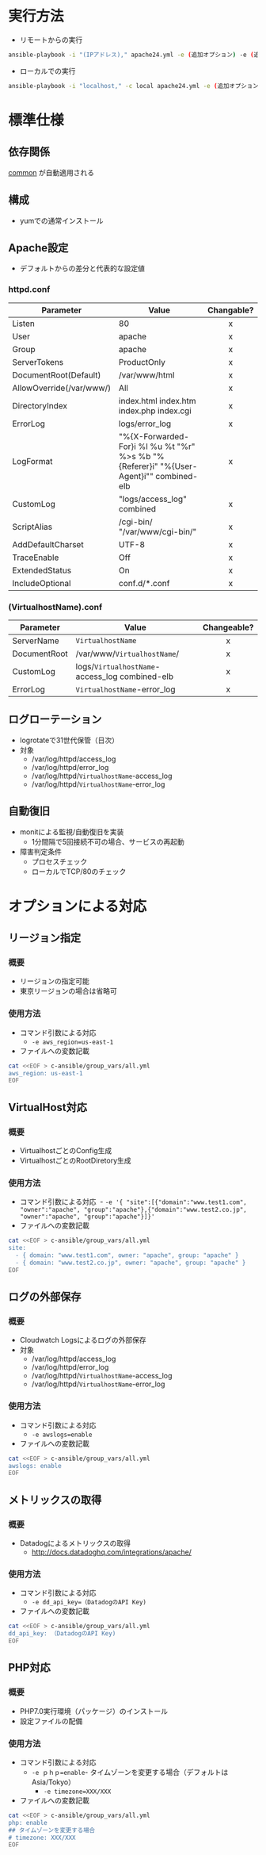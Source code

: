 # 実行方法
- リモートからの実行
```bash
ansible-playbook -i "(IPアドレス)," apache24.yml -e (追加オプション) -e (追加オプション)
```
- ローカルでの実行
```bash
ansible-playbook -i "localhost," -c local apache24.yml -e (追加オプション) -e (追加オプション)
```

# 標準仕様
## 依存関係
[common](https://github.com/cloudpack/c-ansible/tree/master/roles/common) が自動適用される

## 構成
- yumでの通常インストール

## Apache設定
- デフォルトからの差分と代表的な設定値
### httpd.conf
|Parameter|Value|Changable?|
| ------- |-------|:-----:|
|Listen   |80     |x      |
|User     |apache |x      |
|Group    |apache |x      |
|ServerTokens|ProductOnly|x      |
|DocumentRoot(Default)|/var/www/html|x      |
|AllowOverride(/var/www/)|All|x      |
|DirectoryIndex|index.html index.htm index.php index.cgi|x      |
|ErrorLog|logs/error_log|x      |
|LogFormat|"%{X-Forwarded-For}i %l %u %t \"%r\" %>s %b \"%{Referer}i\" \"%{User-Agent}i\"" combined-elb|x      |
|CustomLog|"logs/access_log" combined|x      |
|ScriptAlias|/cgi-bin/ "/var/www/cgi-bin/"|x      |
|AddDefaultCharset|UTF-8|x      |
|TraceEnable|Off|x      |
|ExtendedStatus|On|x      |
|IncludeOptional|conf.d/*.conf|x      |

### (VirtualhostName).conf
|Parameter|Value|Changeable?|
| ------- |-------|:-----:|
|ServerName   |`VirtualhostName`                             |x      |
|DocumentRoot |/var/www/`VirtualhostName`/                   |x      |
|CustomLog    |logs/`VirtualhostName`-access_log combined-elb|x      |
|ErrorLog     |`VirtualhostName`-error_log                   |x      |

## ログローテーション
- logrotateで31世代保管（日次）
- 対象
  - /var/log/httpd/access_log
  - /var/log/httpd/error_log
  - /var/log/httpd/`VirtualhostName`-access_log
  - /var/log/httpd/`VirtualhostName`-error_log

## 自動復旧
- monitによる監視/自動復旧を実装
  - 1分間隔で5回接続不可の場合、サービスの再起動
- 障害判定条件
  - プロセスチェック
  - ローカルでTCP/80のチェック

# オプションによる対応
## リージョン指定
### 概要
- リージョンの指定可能
- 東京リージョンの場合は省略可

### 使用方法
- コマンド引数による対応
  - `-e aws_region=us-east-1`
- ファイルへの変数記載
```bash
cat <<EOF > c-ansible/group_vars/all.yml
aws_region: us-east-1
EOF
```

## VirtualHost対応
### 概要
- VirtualhostごとのConfig生成
- VirtualhostごとのRootDiretory生成

### 使用方法
- コマンド引数による対応
  - `-e '{ "site":[{"domain":"www.test1.com", "owner":"apache", "group":"apache"},{"domain":"www.test2.co.jp", "owner":"apache", "group":"apache"}]}'`
- ファイルへの変数記載
```bash
cat <<EOF > c-ansible/group_vars/all.yml
site:
  - { domain: "www.test1.com", owner: "apache", group: "apache" }
  - { domain: "www.test2.co.jp", owner: "apache", group: "apache" }
EOF
```

## ログの外部保存
### 概要
- Cloudwatch Logsによるログの外部保存
- 対象
  - /var/log/httpd/access_log
  - /var/log/httpd/error_log
  - /var/log/httpd/`VirtualhostName`-access_log
  - /var/log/httpd/`VirtualhostName`-error_log

### 使用方法
- コマンド引数による対応
  - `-e awslogs=enable`
- ファイルへの変数記載
```bash
cat <<EOF > c-ansible/group_vars/all.yml
awslogs: enable
EOF
```

## メトリックスの取得
### 概要
- Datadogによるメトリックスの取得
  - http://docs.datadoghq.com/integrations/apache/
  
### 使用方法
- コマンド引数による対応
  - `-e dd_api_key=（DatadogのAPI Key)`
- ファイルへの変数記載
```bash
cat <<EOF > c-ansible/group_vars/all.yml
dd_api_key: （DatadogのAPI Key)
EOF
```

## PHP対応
### 概要
- PHP7.0実行環境（パッケージ）のインストール
- 設定ファイルの配備

### 使用方法
- コマンド引数による対応
  - `-e ｐｈｐ=enable`- タイムゾーンを変更する場合（デフォルトはAsia/Tokyo）
    - `-e timezone=XXX/XXX`
- ファイルへの変数記載
```bash
cat <<EOF > c-ansible/group_vars/all.yml
php: enable
## タイムゾーンを変更する場合
# timezone: XXX/XXX
EOF
```



